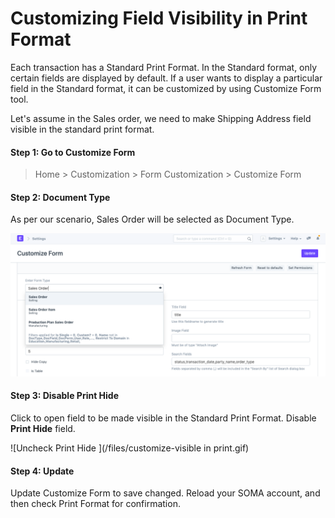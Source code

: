 
# Customizing Field Visibility in Print Format


Each transaction has a Standard Print Format. In the Standard format, only certain fields are displayed by default. If a user wants to display a particular field in the Standard format, it can be customized by using Customize Form tool.


Let's assume in the Sales order, we need to make Shipping Address field visible in the standard print format.


#### Step 1: Go to Customize Form



> 
> Home > Customization > Form Customization > Customize Form
> 
> 
> 


#### Step 2: Document Type


As per our scenario, Sales Order will be selected as Document Type.


![Document Type](/files/customize-make-fields-visible.png)


#### Step 3: Disable Print Hide


Click to open field to be made visible in the Standard Print Format. Disable **Print Hide** field.


![Uncheck Print Hide ](/files/customize-visible in print.gif)


#### Step 4: Update


Update Customize Form to save changed. Reload your SOMA account, and then check Print Format for confirmation.


